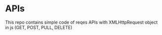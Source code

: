 # APIs
This repo contains simple code of reqes APIs with XMLHttpRequest object in js (GET, POST, PULL, DELETE)
